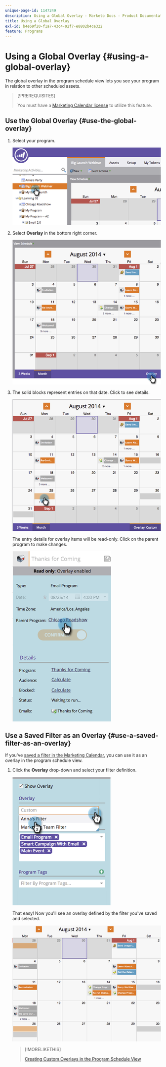 ```yaml
---
unique-page-id: 1147249
description: Using a Global Overlay - Marketo Docs - Product Documentation
title: Using a Global Overlay
exl-id: b4e69f20-f1a7-43c4-92f7-e8802b4ce322
feature: Programs
---
```

# Using a Global Overlay {#using-a-global-overlay}

The global overlay in the program schedule view lets you see your program in relation to other scheduled assets.

>[!PREREQUISITES]
>
>You must have a [Marketing Calendar license](/help/marketo/product-docs/core-marketo-concepts/marketing-calendar/understanding-the-calendar/issue-revoke-a-marketing-calendar-license.md) to utilize this feature.

## Use the Global Overlay {#use-the-global-overlay}

1. Select your program.

   ![](assets/image2014-9-24-10-16-4.png)

1. Select **Overlay** in the bottom right corner.

   ![](assets/image2014-9-24-10-3a16-3a9.png)

1. The solid blocks represent entries on that date. Click to see details.

   ![](assets/image2014-9-24-10-3a16-3a14.png)

   The entry details for overlay items will be read-only. Click on the parent program to make changes.

   ![](assets/image2014-9-24-10-3a16-3a19.png)

## Use a Saved Filter as an Overlay {#use-a-saved-filter-as-an-overlay}

   If you've [saved a filter in the Marketing Calendar](/help/marketo/product-docs/core-marketo-concepts/marketing-calendar/working-with-the-calendar/saving-a-filter-definition-in-the-marketing-calendar.md), you can use it as an overlay in the program schedule view.

1. Click the **Overlay** drop-down and select your filter definition.

   ![](assets/image2014-9-24-10-3a16-3a26.png)

   That easy! Now you'll see an overlay defined by the filter you've saved and selected.

   ![](assets/image2014-9-24-10-3a16-3a31.png)

   >[!MORELIKETHIS]
   >
   >[Creating Custom Overlays in the Program Schedule View](/help/marketo/product-docs/core-marketo-concepts/programs/program-schedule-view/creating-custom-overlays-in-program-schedule-view.md)

